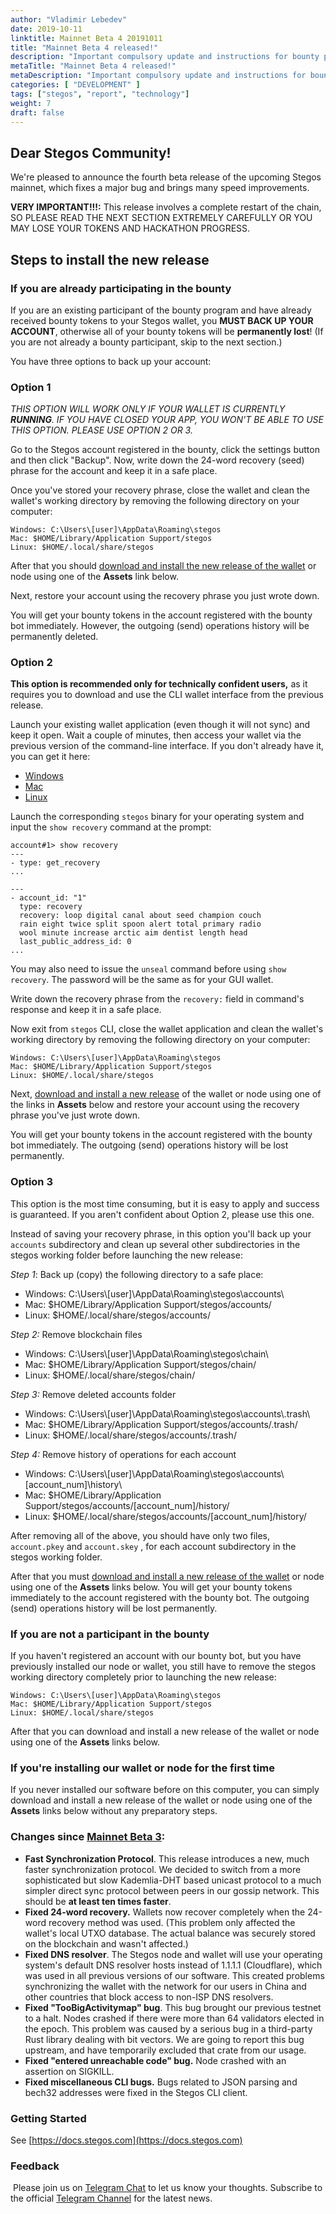 ```yaml
---
author: "Vladimir Lebedev"
date: 2019-10-11
linktitle: Mainnet Beta 4 20191011
title: "Mainnet Beta 4 released!"
description: "Important compulsory update and instructions for bounty participants."
metaTitle: "Mainnet Beta 4 released!"
metaDescription: "Important compulsory update and instructions for bounty participants."
categories: [ "DEVELOPMENT" ]
tags: ["stegos", "report", "technology"]
weight: 7
draft: false
---
```

## Dear Stegos Community!

We're pleased to announce the fourth beta release of the upcoming Stegos mainnet, which fixes a major bug and brings many speed improvements.

**VERY IMPORTANT!!!:** This release involves a complete restart of the chain, SO PLEASE READ THE NEXT SECTION EXTREMELY CAREFULLY OR YOU MAY LOSE YOUR TOKENS AND HACKATHON PROGRESS.

## Steps to install the new release

### If you are already participating in the bounty

If you are an existing participant of the bounty program and have already received bounty tokens to your Stegos wallet, you **MUST BACK UP YOUR ACCOUNT**, otherwise all of your bounty tokens will be **permanently lost**! (If you are not already a bounty participant, skip to the next section.)

You have three options to back up your account:

### **Option 1**

*THIS OPTION WILL WORK ONLY IF YOUR WALLET IS CURRENTLY **RUNNING**. IF YOU HAVE CLOSED YOUR APP, YOU WON'T BE ABLE TO USE THIS OPTION. PLEASE USE OPTION 2 OR 3.*

Go to the Stegos account registered in the bounty, click the settings button and then click "Backup". Now, write down the 24-word recovery (seed) phrase for the account and keep it in a safe place.

Once you've stored your recovery phrase, close the wallet and clean the wallet's working directory by removing the following directory on your computer:

    Windows: C:\Users\[user]\AppData\Roaming\stegos
    Mac: $HOME/Library/Application Support/stegos
    Linux: $HOME/.local/share/stegos

After that you should [download and install the new release of the wallet](https://github.com/stegos/stegos-wallet/releases/tag/v0.16) or node using one of the **Assets** link below.

Next, restore your account using the recovery phrase you just wrote down.

You will get your bounty tokens in the account registered with the bounty bot immediately. However, the outgoing (send) operations history will be permanently deleted.

### **Option 2**

**This option is recommended only for technically confident users,** as it requires you to download and use the CLI wallet interface from the previous release.

Launch your existing wallet application (even though it will not sync) and keep it open. Wait a couple of minutes, then access your wallet via the previous version of the command-line interface. If you don't already have it, you can get it here:

- [Windows](https://github.com/stegos/stegos/releases/download/v0.15/stegos-win-x64.zip)
- [Mac](https://github.com/stegos/stegos/releases/download/v0.15/stegos-macos-x64)
- [Linux](https://github.com/stegos/stegos/releases/download/v0.15/stegos-linux-x64)

Launch the corresponding `stegos` binary for your operating system and input the `show recovery` command at the prompt:

    account#1> show recovery
    ---
    - type: get_recovery
    ...

    ---
    - account_id: "1"
      type: recovery
      recovery: loop digital canal about seed champion couch
      rain eight twice split spoon alert total primary radio
      wool minute increase arctic aim dentist length head
      last_public_address_id: 0
    ...

You may also need to issue the `unseal` command before using `show recovery`. The password will be the same as for your GUI wallet.

Write down the recovery phrase from the `recovery:` field in command's response and keep it in a safe place.

Now exit from `stegos` CLI, close the wallet application and clean the wallet's working directory by removing the following directory on your computer:

    Windows: C:\Users\[user]\AppData\Roaming\stegos
    Mac: $HOME/Library/Application Support/stegos
    Linux: $HOME/.local/share/stegos

Next, [download and install a new release](https://github.com/stegos/stegos-wallet/releases/tag/v0.16) of the wallet or node using one of the links in **Assets** below and restore your account using the recovery phrase you've just wrote down.

You will get your bounty tokens in the account registered with the bounty bot immediately. The outgoing (send) operations history will be lost permanently.

### **Option 3**

This option is the most time consuming, but it is easy to apply and success is guaranteed. If you aren't confident about Option 2, please use this one.

Instead of saving your recovery phrase, in this option you'll back up your `accounts` subdirectory and clean up several other subdirectories in the stegos working folder before launching the new release:

*Step 1*: Back up (copy) the following directory to a safe place:

- Windows: C:\\Users\\[user]\\AppData\\Roaming\\stegos\\accounts\\
- Mac: $HOME/Library/Application Support/stegos/accounts/
- Linux: $HOME/.local/share/stegos/accounts/

*Step 2:* Remove blockchain files

- Windows: C:\\Users\\[user]\\AppData\\Roaming\\stegos\\chain\\
- Mac: $HOME/Library/Application Support/stegos/chain/
- Linux: $HOME/.local/share/stegos/chain/

*Step 3:* Remove deleted accounts folder

- Windows: C:\\Users\\[user]\\AppData\\Roaming\\stegos\\accounts\\.trash\\
- Mac: $HOME/Library/Application Support/stegos/accounts/.trash/
- Linux: $HOME/.local/share/stegos/accounts/.trash/

*Step 4:* Remove history of operations for each account

- Windows: C:\\Users\\[user]\\AppData\\Roaming\\stegos\\accounts\\[account_num]\\history\\
- Mac: $HOME/Library/Application Support/stegos/accounts/[account_num]/history/
- Linux: $HOME/.local/share/stegos/accounts/[account_num]/history/


After removing all of the above, you should have only two files, `account.pkey` and `account.skey` , for each account subdirectory in the stegos working folder.

After that you must [download and install a new release of the wallet](https://github.com/stegos/stegos-wallet/releases/tag/v0.16) or node using one of the **Assets** links below. You will get your bounty tokens immediately to the account registered with the bounty bot. The outgoing (send) operations history will be lost permanently.

### If you are not a participant in the bounty

If you haven't registered an account with our bounty bot, but you have previously installed our node or wallet, you still have to remove the stegos working directory completely prior to launching the new release:

    Windows: C:\Users\[user]\AppData\Roaming\stegos
    Mac: $HOME/Library/Application Support/stegos
    Linux: $HOME/.local/share/stegos

After that you can download and install a new release of the wallet or node using one of the **Assets** links below.

### If you're installing our wallet or node for the first time

If you never installed our software before on this computer, you can simply download and install a new release of the wallet or node using one of the **Assets** links below without any preparatory steps.

### Changes since [Mainnet Beta 3](https://github.com/stegos/stegos/releases/tag/v0.14):

- **Fast Synchronization Protocol**. This release introduces a new, much faster synchronization protocol. We decided to switch from a more sophisticated but slow Kademlia-DHT based unicast protocol to a much simpler direct sync protocol between peers in our gossip network. This should be **at least ten times faster**.
- **Fixed 24-word recovery.** Wallets now recover completely when the 24-word recovery method was used. (This problem only affected the wallet's local UTXO database. The actual balance was securely stored on the blockchain and wasn't affected.)
- **Fixed DNS resolver**. The Stegos node and wallet will use your operating system's default DNS resolver hosts instead of 1.1.1.1 (Cloudflare), which was used in all previous versions of our software. This created problems synchronizing the wallet with the network for our users in China and other countries that block access to non-ISP DNS resolvers.
- **Fixed "TooBigActivitymap" bug**. This bug brought our previous testnet to a halt. Nodes crashed if there were more than 64 validators elected in the epoch. This problem was caused by a serious bug in a third-party Rust library dealing with bit vectors. We are going to report this bug upstream, and have temporarily excluded that crate from our usage.
- **Fixed "entered unreachable code" bug.** Node crashed with an assertion on SIGKILL.
- **Fixed miscellaneous CLI bugs.** Bugs related to JSON parsing and bech32 addresses were fixed in the Stegos CLI client.

### Getting Started

See [https://docs.stegos.com](https://docs.stegos.com)

### Feedback
​
Please join us on [Telegram Chat](https://stg.to/tgc) to let us know your thoughts. Subscribe to the official [Telegram Channel](https://stg.to/tgn) for the latest news.
